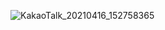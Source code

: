 ![KakaoTalk_20210416_152758365](https://user-images.githubusercontent.com/76208502/115000386-af3e7880-9edd-11eb-961a-8ab45f619b77.jpg)
